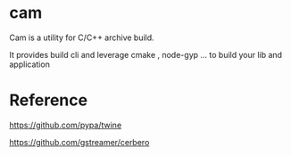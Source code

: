 cam
=====

Cam is a utility for C/C++ archive build.

It provides build cli and leverage cmake , node-gyp ... to build your lib and application

Reference
====
https://github.com/pypa/twine

https://github.com/gstreamer/cerbero
